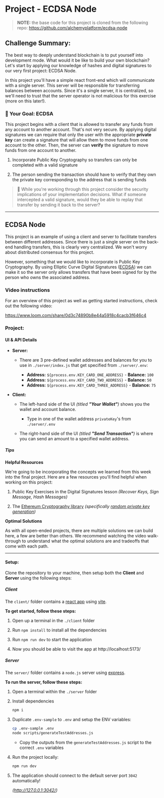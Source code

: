 # Project - ECDSA Node

> **NOTE:** the base code for this project is cloned from the following repo:
> https://github.com/alchemyplatform/ecdsa-node

## Challenge Summary:

The best way to deeply understand blockchain is to put yourself into development
mode. What would it be like to build your own blockchain? Let's start by
applying our knowledge of hashes and digital signatures to our very first
project: ECDSA Node.

In this project you'll have a simple react front-end which will communicate with
a single server. This server will be responsible for transferring balances
between accounts. Since it's a single server, it is centralized, so we'll need
to trust that the server operator is not malicious for this exercise (more on
this later!).

### 🏁 Your Goal: ECDSA

This project begins with a client that is allowed to transfer any funds from any
account to another account. That's not very secure. By applying digital
signatures we can require that only the user with the appropriate
**private key** can create a signature that will allow them to move funds from
one account to the other. Then, the server can **verify** the signature to move
funds from one account to another.

1. Incorporate Public Key Cryptography so transfers can only be completed with a
   valid signature

2. The person sending the transaction should have to verify that they own the
   private key corresponding to the address that is sending funds

> 🤔 While you're working through this project consider the security
> implications of your implementation decisions. What if someone intercepted a
> valid signature, would they be able to replay that transfer by sending it back
> to the server?

---

## ECDSA Node

This project is an example of using a client and server to facilitate transfers
between different addresses. Since there is just a single server on the back-end
handling transfers, this is clearly very centralized. We won't worry about
distributed consensus for this project.

However, something that we would like to incorporate is Public Key Cryptography.
By using Elliptic Curve Digital Signatures ([ECDSA](https://en.wikipedia.org/wiki/Elliptic_Curve_Digital_Signature_Algorithm))
we can make it so the server only allows transfers that have been signed for by
the person who owns the associated address.

### Video instructions

For an overview of this project as well as getting started instructions, check
out the following video:

https://www.loom.com/share/0d3c74890b8e44a5918c4cacb3f646c4

### Project:

#### UI & API Details

- **Server:**

  - There are 3 pre-defined wallet addresses and balances for you to use in
    `./server/index.js` that get specified from `./server/.env`:

    - **Address:** `${process.env.KEY_CARD_ONE_ADDRESS}` - **Balance:** `100`
    - **Address:** `${process.env.KEY_CARD_TWO_ADDRESS}` - **Balance:** `50`
    - **Address:** `${process.env.KEY_CARD_THREE_ADDRESS}` - **Balance:** `75`

- **Client:**

  - The left-hand side of the UI _(titled **"Your Wallet"**)_ shows you the
    wallet and account balance.

    - Type in one of the wallet address `privateKey`'s from `./server/.env`

  - The right-hand side of the UI _(titled **"Send Transaction"**)_ is where you
    can send an amount to a specified wallet address.

##### Tips

**Helpful Resources**

We're going to be incorporating the concepts we learned from this week into the
final project. Here are a few resources you'll find helpful when working on this
project:

1. Public Key Exercises in the Digital Signatures lesson _(Recover Keys, Sign_
   _Message, Hash Messages)_

2. The [Ethereum Cryptography library](https://github.com/ethereum/js-ethereum-cryptography)
   _(specifically [random private key generation](https://github.com/ethereum/js-ethereum-cryptography#secp256k1-curve))_

**Optimal Solutions**

As with all open-ended projects, there are multiple solutions we can build here,
a few are better than others. We recommend watching the video walk-through to
understand what the optimal solutions are and tradeoffs that come with each
path.

---

#### Setup:

Clone the repository to your machine, then setup both the **Client** and
**Server** using the following steps:

##### Client

The `client/` folder contains a [react app](https://reactjs.org/) using
[vite](https://vitejs.dev/).

**To get started, follow these steps:**

1. Open up a terminal in the `./client` folder

2. Run `npm install` to install all the dependencies

3. Run `npm run dev` to start the application

4. Now you should be able to visit the app at http://localhost:5173/

##### Server

The `server/` folder contains a `node.js` server using
[express](https://expressjs.com/).

**To run the server, follow these steps:**

1. Open a terminal within the `./server` folder

2. Install dependencies

   ```sh
   npm i
   ```

3. Duplicate `.env-sample` to `.env` and setup the ENV variables:

   ```sh
   cp .env-sample .env
   node scripts/generateTestAddresses.js
   ```

   - Copy the outputs from the `generateTestAddresses.js` script to the correct
     `.env` variables

4. Run the project locally:

   ```sh
   npm run dev
   ```

5. The application should connect to the default server port `3042`
   automatically!

   _(http://127.0.0.1:3042/)_

